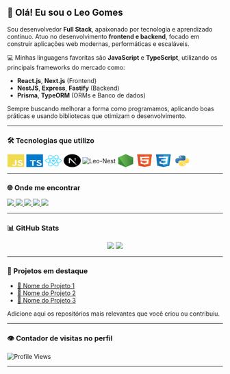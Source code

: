 ## 👋 Olá! Eu sou o Leo Gomes

Sou desenvolvedor **Full Stack**, apaixonado por tecnologia e aprendizado contínuo. Atuo no desenvolvimento **frontend e backend**, focado em construir aplicações web modernas, performáticas e escaláveis.

💻 Minhas linguagens favoritas são **JavaScript** e **TypeScript**, utilizando os principais frameworks do mercado como:

- **React.js**, **Next.js** (Frontend)
- **NestJS**, **Express**, **Fastify** (Backend)
- **Prisma**, **TypeORM** (ORMs e Banco de dados)

Sempre buscando melhorar a forma como programamos, aplicando boas práticas e usando bibliotecas que otimizam o desenvolvimento.

---

### 🛠️ Tecnologias que utilizo

<div style="display: inline_block">
  <img align="center" alt="Leo-JS" height="30" width="40" src="https://raw.githubusercontent.com/devicons/devicon/master/icons/javascript/javascript-plain.svg">
  <img align="center" alt="Leo-TS" height="30" width="40" src="https://raw.githubusercontent.com/devicons/devicon/master/icons/typescript/typescript-plain.svg">
  <img align="center" alt="Leo-React" height="30" width="40" src="https://raw.githubusercontent.com/devicons/devicon/master/icons/react/react-original.svg">
  <img align="center" alt="Leo-Next" height="30" width="40" src="https://raw.githubusercontent.com/devicons/devicon/master/icons/nextjs/nextjs-original.svg">
 <img align="center" alt="Leo-Nest" height="30" width="40" src="https://nestjs.com/img/logo-small.svg">
  <img align="center" alt="Leo-Node" height="30" width="40" src="https://raw.githubusercontent.com/devicons/devicon/master/icons/nodejs/nodejs-original.svg">
  <img align="center" alt="Leo-HTML" height="30" width="40" src="https://raw.githubusercontent.com/devicons/devicon/master/icons/html5/html5-original.svg">
  <img align="center" alt="Leo-CSS" height="30" width="40" src="https://raw.githubusercontent.com/devicons/devicon/master/icons/css3/css3-original.svg">
  <img align="center" alt="Leo-Python" height="30" width="40" src="https://raw.githubusercontent.com/devicons/devicon/master/icons/python/python-original.svg">
</div>

---

### 🌐 Onde me encontrar

<div>
  <a href="https://www.linkedin.com/in/SEU-LINKEDIN" target="_blank">
    <img src="https://img.shields.io/badge/-LinkedIn-%230077B5?style=for-the-badge&logo=linkedin&logoColor=white">
  </a>
  <a href="https://instagram.com/SEU-INSTAGRAM" target="_blank">
    <img src="https://img.shields.io/badge/-Instagram-%23E4405F?style=for-the-badge&logo=instagram&logoColor=white">
  </a>
  <a href="mailto:SEU-EMAIL@gmail.com" target="_blank">
    <img src="https://img.shields.io/badge/-Gmail-%23333?style=for-the-badge&logo=gmail&logoColor=white">
  </a>
  <a href="https://discord.gg/SEU-DISCORD" target="_blank">
    <img src="https://img.shields.io/badge/Discord-7289DA?style=for-the-badge&logo=discord&logoColor=white">
  </a>
  <a href="https://youtube.com/@SEU-YOUTUBE" target="_blank">
    <img src="https://img.shields.io/badge/YouTube-FF0000?style=for-the-badge&logo=youtube&logoColor=white">
  </a>
</div>

---

### 📊 GitHub Stats

<div align="center">
  <img height="180em" src="https://github-readme-stats.vercel.app/api?username=SEU-USUARIO-GITHUB&show_icons=true&theme=tokyonight&include_all_commits=true&count_private=true"/>
  <img height="180em" src="https://github-readme-stats.vercel.app/api/top-langs/?username=SEU-USUARIO-GITHUB&layout=compact&langs_count=10&theme=tokyonight"/>
</div>

---

### 🚀 Projetos em destaque

- [🔗 Nome do Projeto 1](https://github.com/SEU-USUARIO-GITHUB/NOME-DO-REPOSITORIO)
- [🔗 Nome do Projeto 2](https://github.com/SEU-USUARIO-GITHUB/NOME-DO-REPOSITORIO)
- [🔗 Nome do Projeto 3](https://github.com/SEU-USUARIO-GITHUB/NOME-DO-REPOSITORIO)

Adicione aqui os repositórios mais relevantes que você criou ou contribuiu.

---

### 👁️ Contador de visitas no perfil

<img align="center" src="https://komarev.com/ghpvc/?username=SEU-USUARIO-GITHUB&style=flat-square&color=blue" alt="Profile Views" />

---

